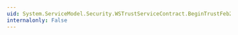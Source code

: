 ```yaml
---
uid: System.ServiceModel.Security.WSTrustServiceContract.BeginTrustFeb2005ValidateResponse(System.ServiceModel.Channels.Message,System.AsyncCallback,System.Object)
internalonly: False
---
```


